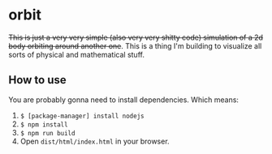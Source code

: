 # orbit
~~This is just a very very simple (also very very shitty code) simulation of a 2d body orbiting around another one~~.
This is a thing I'm building to visualize all sorts of physical and mathematical stuff.

## How to use
You are probably gonna need to install dependencies. Which means:
1) `$ [package-manager] install nodejs`
2) `$ npm install`
3) `$ npm run build`
4) Open `dist/html/index.html` in your browser.

